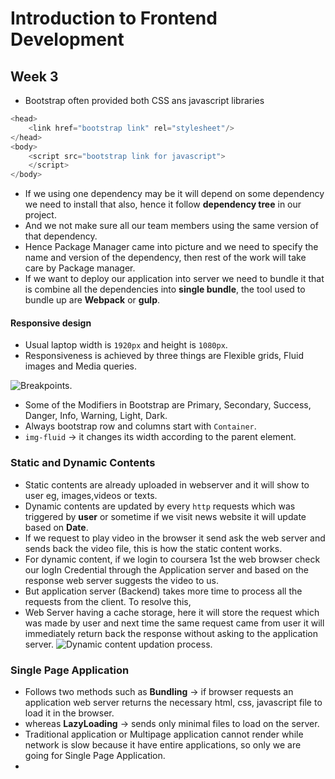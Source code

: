 # Introduction to Frontend Development
## Week 3
* Bootstrap often provided both CSS ans javascript libraries
```javascript
<head>
    <link href="bootstrap link" rel="stylesheet"/>
</head>
<body>
    <script src="bootstrap link for javascript">
    </script>
</body>
```
* If we using one dependency may be it will depend on some dependency we need to install that also, hence it follow **dependency tree** in our project.
* And we not make sure all our team members using the same version of that dependency.
* Hence Package Manager came into picture and we need to specify the name and version of the dependency, then rest of the work will take care by Package manager.
* If we want to deploy our application into server we need to bundle it that is combine all the dependencies into **single bundle**, the tool used to bundle up are **Webpack** or **gulp**.
#### Responsive design
* Usual laptop width is `1920px` and height is `1080px`.
* Responsiveness is achieved by three things are Flexible grids, Fluid images and Media queries.

![Breakpoints](https://github.com/rkishore1207/Meta-Frontend-Developer/assets/146698138/364af3d3-bb42-47f6-9459-6f74b8f1921b).

* Some of the Modifiers in Bootstrap are Primary, Secondary, Success, Danger, Info, Warning, Light, Dark.
* Always bootstrap row and columns start with `Container`.
* `img-fluid` -> it changes its width according to the parent element.

### Static and Dynamic Contents
* Static contents are already uploaded in webserver and it will show to user eg, images,videos or texts.
* Dynamic contents are updated by every `http` requests which was triggered by **user** or sometime if we visit news website it will update based on **Date**.
* If we request to play video in the browser it send ask the web server and sends back the video file, this is how the static content works.
* For dynamic content, if we login to coursera 1st the web browser check our logIn Credential through the Application server and based on the response web server suggests the video to us.
* But application server (Backend) takes more time to process all the requests from the client. To resolve this,
* Web Server having a cache storage, here it will store the request which was made by user and next time the same request came from user it will immediately return back the response without asking to the application server.
![Dynamic content updation process](https://github.com/rkishore1207/Meta-Frontend-Developer/assets/146698138/62880c83-94a9-4c57-b8d1-047f3ec268c8).
### Single Page Application
* Follows two methods such as **Bundling** -> if browser requests an application web server returns the necessary html, css, javascript file to load it in the browser.
* whereas **LazyLoading** -> sends only minimal files to load on the server.
* Traditional application or Multipage application cannot render while network is slow because it have entire applications, so only we are going for Single Page Application.
* 